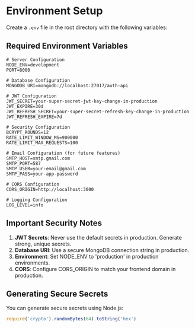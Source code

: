 # Environment Setup

Create a `.env` file in the root directory with the following variables:

## Required Environment Variables

```env
# Server Configuration
NODE_ENV=development
PORT=8000

# Database Configuration
MONGODB_URI=mongodb://localhost:27017/auth-api

# JWT Configuration
JWT_SECRET=your-super-secret-jwt-key-change-in-production
JWT_EXPIRE=30d
JWT_REFRESH_SECRET=your-super-secret-refresh-key-change-in-production
JWT_REFRESH_EXPIRE=7d

# Security Configuration
BCRYPT_ROUNDS=12
RATE_LIMIT_WINDOW_MS=900000
RATE_LIMIT_MAX_REQUESTS=100

# Email Configuration (for future features)
SMTP_HOST=smtp.gmail.com
SMTP_PORT=587
SMTP_USER=your-email@gmail.com
SMTP_PASS=your-app-password

# CORS Configuration
CORS_ORIGIN=http://localhost:3000

# Logging Configuration
LOG_LEVEL=info
```

## Important Security Notes

1. **JWT Secrets**: Never use the default secrets in production. Generate strong, unique secrets.
2. **Database URI**: Use a secure MongoDB connection string in production.
3. **Environment**: Set NODE_ENV to 'production' in production environments.
4. **CORS**: Configure CORS_ORIGIN to match your frontend domain in production.

## Generating Secure Secrets

You can generate secure secrets using Node.js:

```javascript
require('crypto').randomBytes(64).toString('hex')
```

<!-- ## Production Checklist

- [ ] Change all default secrets
- [ ] Set NODE_ENV to 'production'
- [ ] Configure secure MongoDB connection
- [ ] Set appropriate CORS origins
- [ ] Configure email settings (if using email features)
- [ ] Set up proper logging
- [ ] Configure rate limiting appropriately  -->